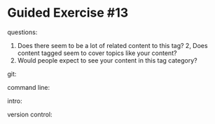 # Guided Exercise #13
questions:
1. Does there seem to be a lot of related content to this tag?
2, Does content tagged seem to cover topics like your content?
3. Would people expect to see your content in this tag category?

git:

command line:

intro:

version control:

